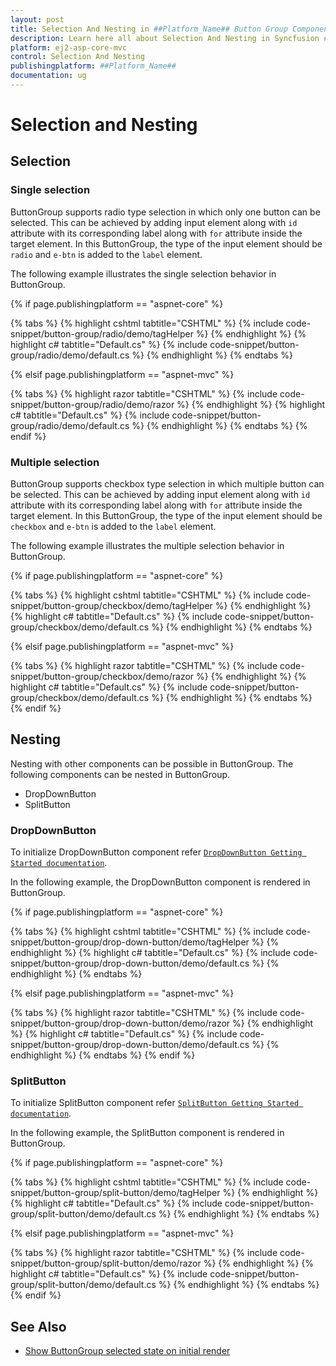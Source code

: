 ```yaml
---
layout: post
title: Selection And Nesting in ##Platform_Name## Button Group Component
description: Learn here all about Selection And Nesting in Syncfusion ##Platform_Name## Button Group component and more.
platform: ej2-asp-core-mvc
control: Selection And Nesting
publishingplatform: ##Platform_Name##
documentation: ug
---
```



# Selection and Nesting

## Selection

### Single selection

ButtonGroup supports radio type selection in which only one button can be selected. This can be achieved by adding input element
along with `id` attribute with its corresponding label along with `for` attribute inside the target element. In this ButtonGroup,
the type of the input element should be `radio` and `e-btn` is added to the `label` element.

The following example illustrates the single selection behavior in ButtonGroup.

{% if page.publishingplatform == "aspnet-core" %}

{% tabs %}
{% highlight cshtml tabtitle="CSHTML" %}
{% include code-snippet/button-group/radio/demo/tagHelper %}
{% endhighlight %}
{% highlight c# tabtitle="Default.cs" %}
{% include code-snippet/button-group/radio/demo/default.cs %}
{% endhighlight %}
{% endtabs %}

{% elsif page.publishingplatform == "aspnet-mvc" %}

{% tabs %}
{% highlight razor tabtitle="CSHTML" %}
{% include code-snippet/button-group/radio/demo/razor %}
{% endhighlight %}
{% highlight c# tabtitle="Default.cs" %}
{% include code-snippet/button-group/radio/demo/default.cs %}
{% endhighlight %}
{% endtabs %}
{% endif %}



### Multiple selection

ButtonGroup supports checkbox type selection in which multiple button can be selected. This can be achieved by adding input element
along with `id` attribute with its corresponding label along with `for` attribute inside the target element. In this ButtonGroup,
the type of the input element should be `checkbox` and `e-btn` is added to the `label` element.

The following example illustrates the multiple selection behavior in ButtonGroup.

{% if page.publishingplatform == "aspnet-core" %}

{% tabs %}
{% highlight cshtml tabtitle="CSHTML" %}
{% include code-snippet/button-group/checkbox/demo/tagHelper %}
{% endhighlight %}
{% highlight c# tabtitle="Default.cs" %}
{% include code-snippet/button-group/checkbox/demo/default.cs %}
{% endhighlight %}
{% endtabs %}

{% elsif page.publishingplatform == "aspnet-mvc" %}

{% tabs %}
{% highlight razor tabtitle="CSHTML" %}
{% include code-snippet/button-group/checkbox/demo/razor %}
{% endhighlight %}
{% highlight c# tabtitle="Default.cs" %}
{% include code-snippet/button-group/checkbox/demo/default.cs %}
{% endhighlight %}
{% endtabs %}
{% endif %}



## Nesting

Nesting with other components can be possible in ButtonGroup. The following components can be nested in ButtonGroup.
* DropDownButton
* SplitButton

### DropDownButton

To initialize DropDownButton component refer [`DropDownButton Getting Started documentation`](./../../drop-down-button/getting-started).

In the following example, the DropDownButton component is rendered in ButtonGroup.

{% if page.publishingplatform == "aspnet-core" %}

{% tabs %}
{% highlight cshtml tabtitle="CSHTML" %}
{% include code-snippet/button-group/drop-down-button/demo/tagHelper %}
{% endhighlight %}
{% highlight c# tabtitle="Default.cs" %}
{% include code-snippet/button-group/drop-down-button/demo/default.cs %}
{% endhighlight %}
{% endtabs %}

{% elsif page.publishingplatform == "aspnet-mvc" %}

{% tabs %}
{% highlight razor tabtitle="CSHTML" %}
{% include code-snippet/button-group/drop-down-button/demo/razor %}
{% endhighlight %}
{% highlight c# tabtitle="Default.cs" %}
{% include code-snippet/button-group/drop-down-button/demo/default.cs %}
{% endhighlight %}
{% endtabs %}
{% endif %}



### SplitButton

To initialize SplitButton component refer [`SplitButton Getting Started documentation`](./../../split-button/getting-started).

In the following example, the SplitButton component is rendered in ButtonGroup.

{% if page.publishingplatform == "aspnet-core" %}

{% tabs %}
{% highlight cshtml tabtitle="CSHTML" %}
{% include code-snippet/button-group/split-button/demo/tagHelper %}
{% endhighlight %}
{% highlight c# tabtitle="Default.cs" %}
{% include code-snippet/button-group/split-button/demo/default.cs %}
{% endhighlight %}
{% endtabs %}

{% elsif page.publishingplatform == "aspnet-mvc" %}

{% tabs %}
{% highlight razor tabtitle="CSHTML" %}
{% include code-snippet/button-group/split-button/demo/razor %}
{% endhighlight %}
{% highlight c# tabtitle="Default.cs" %}
{% include code-snippet/button-group/split-button/demo/default.cs %}
{% endhighlight %}
{% endtabs %}
{% endif %}



## See Also

* [Show ButtonGroup selected state on initial render](./how-to/show-buttongroup-selected-state-on-initial-render)
